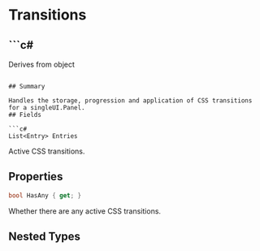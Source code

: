 # Transitions

## ```c#
Derives from object
```

## Summary

Handles the storage, progression and application of CSS transitions for a singleUI.Panel.
## Fields

```c#
List<Entry> Entries
```
Active CSS transitions.
## Properties

```c#
bool HasAny { get; } 
```
Whether there are any active CSS transitions.
## Nested Types


